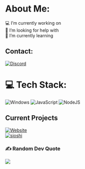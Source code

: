 

# About Me:
💻 I’m currently working on<br>🤝 I’m looking for help with<br>🌱 I’m currently learning


## Contact:
[![Discord](https://img.shields.io/badge/Discord-7289DA?style=for-the-badge&logo=discord&logoColor=white)](https://discord.com/users/939536691415367680)

# 💻 Tech Stack:
![Windows](https://img.shields.io/badge/Windows-0078D6?style=for-the-badge&logo=windows&logoColor=white) ![JavaScript](https://img.shields.io/badge/javascript-%23323330.svg?style=for-the-badge&logo=javascript&logoColor=%23F7DF1E) ![NodeJS](https://img.shields.io/badge/Node.js-43853D?style=for-the-badge&logo=node.js&logoColor=white)

## Current Projects
[![Website](https://img.shields.io/badge/website-000000?style=for-the-badge&logo=About.me&logoColor=white)](https://mukoshi.com)<br>[![sioshi](https://img.shields.io/badge/Discord-7289DA?style=for-the-badge&logo=discord&logoColor=white)](https://sioshi.mukoshi.com)

### ✍️ Random Dev Quote
![](https://quotes-github-readme.vercel.app/api?type=horizontal&theme=radical)

</div> 

